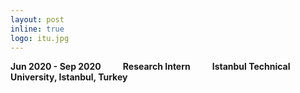 ```yaml
---
layout: post
inline: true
logo: itu.jpg
---
```


<b>Jun 2020 - Sep 2020&emsp;&emsp;&ensp;Research Intern&emsp;&emsp;&ensp;Istanbul Technical University, Istanbul, Turkey</b>
